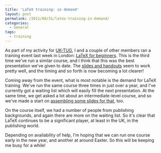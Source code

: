 ```yaml
---
title: 'LaTeX training: in demand'
layout: post
permalink: /2011/08/31/latex-training-in-demand/
categories:
  - General
tags:
  - training
---
```

As part of my activity for [UK-TUG](http://uk.tug.org), I and a couple of other members ran a training event last week in London: [LaTeX for beginners](http://uk.tug.org/2011/07/12/latex-for-beginners-course-26th-august-2011-uea-london/). This is the third time we've run a similar course, and I think that this was the best presentation we've given to date. The [slides and handouts](https://github.com/uktug/latex-beginners-course) seem to work pretty well, and the timing and so forth is now becoming a lot clearer!

Coming away from the event, what is most notable is the demand for LaTeX training. We've run the same course three times in just over a year, and I've currently got a waiting list which will easily fill the next presentation. At the same time, we get asked a lot about an intermediate-level course, and so we've made a start on [assembling some slides for that](https://github.com/uktug/latex-intermediate-course), too.

On the course itself, we had a number of people from publishing backgrounds, and again there are more on the waiting list. So it's clear that LaTeX continues to be a significant player, at least in the UK, in the publishing world.

Depending on availability of help, I'm hoping that we can run one course early in the new year, and another at around Easter. So this will be keeping me busy for a while!
